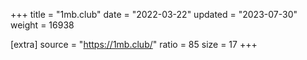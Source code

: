 +++
title = "1mb.club"
date = "2022-03-22"
updated = "2023-07-30"
weight = 16938

[extra]
source = "https://1mb.club/"
ratio = 85
size = 17
+++
